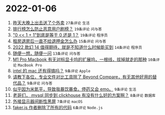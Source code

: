 # 2022-01-06

1. [昨天大晚上出去送了个外卖](https://www.v2ex.com/t/826500) `27条评论` `生活`
1. [排行榜怎么防止恶意用户刷榜？](https://www.v2ex.com/t/826487) `19条评论` `问与答`
1. ["0 << 1 + 1"到底是等于 0 还是 1？](https://www.v2ex.com/t/826484) `19条评论` `程序员`
1. [租房退房后一直不给退押金怎么办](https://www.v2ex.com/t/826511) `15条评论` `问与答`
1. [2022 款幻 14 值得期待，就是不知道什么时候能买到](https://www.v2ex.com/t/826486) `14条评论` `程序员`
1. [随便一想，随便一问](https://www.v2ex.com/t/826503) `13条评论` `问与答`
1. [M1 Pro Macbook 有无对标显卡坞的扩展坞，一根线，拔掉就走的那种](https://www.v2ex.com/t/826504) `10条评论` `MacBook Pro`
1. [intel 的 mac 还有得搞吗？](https://www.v2ex.com/t/826512) `9条评论` `Apple`
1. [请教下各位，专业文件对比工具除了 Beyond Compare，有无其他好用的替代品？](https://www.v2ex.com/t/826498) `9条评论` `问与答`
1. [似乎因为米氮平，导致我暴饮暴食。停药又会 emo。](https://www.v2ex.com/t/826497) `9条评论` `生活`
1. [老哥们， mysql 同步到 clickhouse 有没有什么好的方案啊？](https://www.v2ex.com/t/826507) `8条评论` `数据库`
1. [外接显示器间断性黑屏](https://www.v2ex.com/t/826506) `7条评论` `macOS`
1. [faker.js 作者删除了所有的代码](https://www.v2ex.com/t/826515) `6条评论` `Node.js`
